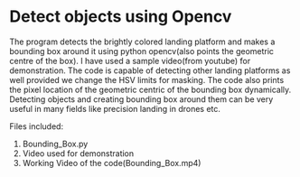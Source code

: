 # Detect objects using Opencv
The program detects the brightly colored landing platform and makes a bounding box around it using python opencv(also points the geometric centre of the box). I have used a sample video(from youtube) for demonstration. The code is capable of detecting other landing platforms as well provided we change the HSV limits for masking. The code also prints the pixel location of the geometric centric of the bounding box dynamically.     
Detecting objects and creating bounding box around them can be very useful in many fields like precision landing in drones etc.    
 
Files included:   
1. Bounding_Box.py    
2. Video used for demonstration   
2. Working Video of the code(Bounding_Box.mp4)  
